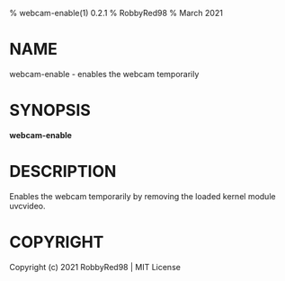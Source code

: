 % webcam-enable(1) 0.2.1
% RobbyRed98
% March 2021

# NAME
webcam-enable - enables the webcam temporarily

# SYNOPSIS
**webcam-enable**

# DESCRIPTION
Enables the webcam temporarily by removing the loaded kernel module uvcvideo.

# COPYRIGHT
Copyright (c) 2021 RobbyRed98 | MIT License
